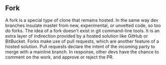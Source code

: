  ## Fork
 A fork is a special type of clone that remains hosted. In the same way dev branches insulate master from new, experimental, or unvetted code, so too do forks. 
 The idea of a fork doesn't exist in git command-line tools. It is an extra layer of indirection provided by a hosted solution like GitHub or BitBucket. Forks make use of pull requests, which are another feature of a hosted solution. Pull requests declare the intent of the incoming party to merge with a mainline branch. In response, other devs have the chance to comment on the work, and approve or reject the PR.
  
   